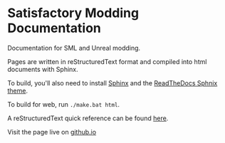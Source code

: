 # Satisfactory Modding Documentation
Documentation for SML and Unreal modding.

Pages are written in reStructuredText format and compiled into html documents with Sphinx.

To build, you'll also need to install [Sphinx](https://www.sphinx-doc.org/en/master/usage/installation.html) and the [ReadTheDocs Sphnix theme](https://sphinx-rtd-theme.readthedocs.io/en/stable/).

To build for web, run `./make.bat html`.

A reStructuredText quick reference can be found [here](http://docutils.sourceforge.net/docs/user/rst/quickref.html#inline-markup).

Visit the page live on [github.io](https://satisfactorymodding.github.io/Documentation)
